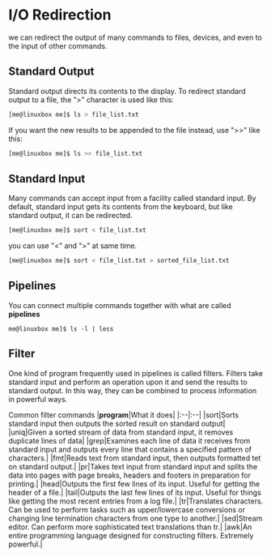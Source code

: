 # I/O Redirection
we can redirect the output of many commands to files, devices, and even to the input of other commands.

## Standard Output
Standard output directs its contents to the display. To redirect standard output to a file, the ">" character is used like this:
```bash
[me@linuxbox me]$ ls > file_list.txt
```
If you want the new results to be appended to the file instead, use ">>" like this:
```bash
[me@linuxbox me]$ ls >> file_list.txt
```

## Standard Input
Many commands can accept input from a facility called standard input. By default, standard input gets its contents from the keyboard, but like standard output, it can be redirected.
```bash
[me@linuxbox me]$ sort < file_list.txt
```

you can use "<" and ">" at same time.
```bash
[me@linuxbox me]$ sort < file_list.txt > sorted_file_list.txt
```

## Pipelines
You can connect multiple commands together with what are called **pipelines**
```
me@linuxbox me]$ ls -l | less
```

## Filter
One kind of program frequently used in pipelines is called filters. Filters take standard input and perform an operation upon it and send the results to standard output. In this way, they can be combined to process information in powerful ways. 

Common filter commands
|**program**|What it does|
|:--|:--|
|sort|Sorts standard input then outputs the sorted result on standard output|
|uniq|Given a sorted stream of data from standard input, it removes duplicate lines of data|
|grep|Examines each line of data it receives from standard input and outputs every line that contains a specified pattern of characters.|
|fmt|Reads text from standard input, then outputs formatted tet on standard output.|
|pr|Takes text input from standard input and splits the data into pages with page breaks, headers and footers in preparation for printing.|
|head|Outputs the first few lines of its input. Useful for getting the header of a file.|
|tail|Outputs the last few lines of its input. Useful for things like getting the most recent entries from a log file.|
|tr|Translates characters. Can be used to perform tasks such as upper/lowercase conversions or changing line termination characters from one type to another.|
|sed|Stream editor. Can perform more sophisticated text translations than tr.|
|awk|An entire programming language designed for constructing filters. Extremely powerful.|

<!--stackedit_data:
eyJoaXN0b3J5IjpbMTM4MDU2MjU1M119
-->
